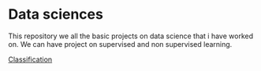 # Data sciences

This repository we all the basic projects on data science that i have worked on. We can have project on supervised and non supervised learning.

[Classification](/Classification)
